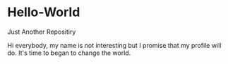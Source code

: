 # Hello-World
Just Another Repositiry


Hi everybody, my name is not interesting but I promise that my profile will do.
It's time to began to change the world.
